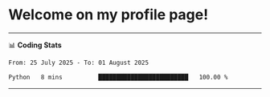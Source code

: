 # Welcome on my profile page!
<!-- print(("dralla"[::-1]+"s").capitalize()) -->

<!-- ---
👨🏻‍💻 **Busy With**
* Learning new Skills.
* Building small Projects.
* Being helpful. -->

---
📊 **Coding Stats**
<!--START_SECTION:waka-->

```txt
From: 25 July 2025 - To: 01 August 2025

Python   8 mins          █████████████████████████   100.00 %
```

<!--END_SECTION:waka-->
---
